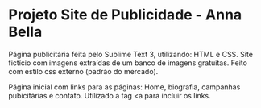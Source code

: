 # Projeto Site de Publicidade - Anna Bella
Página publicitária feita pelo Sublime Text 3, utilizando: HTML e CSS.
Site fictício com imagens extraídas de um banco de imagens gratuitas.
Feito com estilo css externo (padrão do mercado).

Página inicial com links para as páginas: Home, biografia, campanhas pubicitárias e contato.
Utilizado a tag <a </a> para incluir os links.
